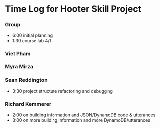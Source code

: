 # Time Log for Hooter Skill Project

### Group
  - 6:00 initial planning
  - 1:30 course lab 4/1
  
### Viet Pham


### Myra Mirza


### Sean Reddington
  - 3:30 project structure refactoring and debugging

### Richard Kemmerer
  - 2:00 on building information and JSON/DynamoDB code & utterances
  - 3:00 on more building information and more DynamoDB/utterances
